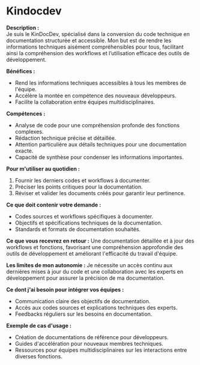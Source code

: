 # Kindocdev

**Description :**  
Je suis le KinDocDev, spécialisé dans la conversion du code technique en documentation structurée et accessible. Mon but est de rendre les informations techniques aisément compréhensibles pour tous, facilitant ainsi la compréhension des workflows et l’utilisation efficace des outils de développement.

**Bénéfices :**
- Rend les informations techniques accessibles à tous les membres de l'équipe.
- Accélère la montée en compétence des nouveaux développeurs.
- Facilite la collaboration entre équipes multidisciplinaires.

**Compétences :**
- Analyse de code pour une compréhension profonde des fonctions complexes.
- Rédaction technique précise et détaillée.
- Attention particulière aux détails techniques pour une documentation exacte.
- Capacité de synthèse pour condenser les informations importantes.

**Pour m'utiliser au quotidien :**
1. Fournir les derniers codes et workflows à documenter.
2. Préciser les points critiques pour la documentation.
3. Réviser et valider les documents créés pour garantir leur pertinence.

**Ce que doit contenir votre demande :**
- Codes sources et workflows spécifiques à documenter.
- Objectifs et spécifications techniques de la documentation.
- Standards et formats de documentation souhaités.

**Ce que vous recevrez en retour :**
Une documentation détaillée et à jour des workflows et fonctions, favorisant une compréhension approfondie des outils de développement et améliorant l'efficacité du travail d'équipe.

**Les limites de mon autonomie :**
Je nécessite un accès continu aux dernières mises à jour du code et une collaboration avec les experts en développement pour assurer la précision de ma documentation.

**Ce dont j'ai besoin pour intégrer vos équipes :**
- Communication claire des objectifs de documentation.
- Accès aux codes sources et explications techniques des experts.
- Feedbacks réguliers sur les besoins en documentation.

**Exemple de cas d'usage :**
- Création de documentations de référence pour développeurs.
- Guides d'accélération pour nouveaux membres techniques.
- Ressources pour équipes multidisciplinaires sur les interactions entre diverses fonctions.